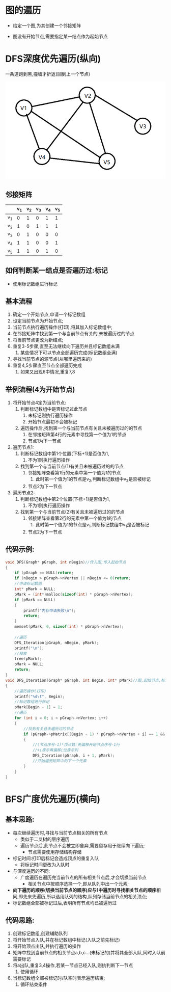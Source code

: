 # 图的遍历

- 给定一个图,为其创建一个邻接矩阵

- 图没有开始节点,需要指定某一结点作为起始节点

# DFS深度优先遍历(纵向)

一条道跑到黑,撞墙才折返(回到上一个节点)

![image-20200928182951982](4.%E5%9B%BE%E7%9A%84%E9%81%8D%E5%8E%86.assets/image-20200928182951982-1602069901624.png)

## 邻接矩阵

|               | v<sub>1</sub> | v<sub>2</sub> | v<sub>3</sub> | v<sub>4</sub> | v<sub>5</sub> |
| ------------- | ------------- | ------------- | ------------- | ------------- | :------------ |
| v<sub>1</sub> | 0             | 1             | 0             | 1             | 1             |
| v<sub>2</sub> | 1             | 0             | 1             | 1             | 1             |
| v<sub>3</sub> | 0             | 1             | 0             | 0             | 0             |
| v<sub>4</sub> | 1             | 1             | 0             | 0             | 1             |
| v<sub>5</sub> | 1             | 1             | 0             | 1             | 0             |

## 如何判断某一结点是否遍历过:标记

- 使用标记数组进行标记

## 基本流程

1. 确定一个开始节点,申请一个标记数组
2. 设定当前节点为开始节点;
3. 当前节点执行遍历操作(打印),将其加入标记数组中;
4. 在邻接矩阵中找到第一个与当前节点有关的,未被遍历过的节点
5. 将当前节点更改为新结点;
6. 重复3-5步骤,直至无法继续向下遍历并且标记数组未满
   1. 某些情况下可以节点全部遍历完成(标记数组全满)
7. 寻找当前节点的源节点(从哪里遍历来的)
8. 重复4,5步骤直至节点全部遍历完成
   1. 如果又出现6中情况,重复7,8

## 举例流程(4为开始节点)

1. 将开始节点4定为当前节点:
   1. 判断标记数组中是否标记过此节点
      1. 未标记则执行遍历操作
      2. 开始节点最初不会被标记
   2. 遍历操作后,找到第一个与当前节点有关且未被遍历过的的节点
      1. 在邻接矩阵第4行的元素中寻找第一个值为1的节点
      2. 节点1为下一节点
2. 遍历节点1:
   1. 判断标记数组中第1个位置(下标+1)是否值为1,
      1. 不为1则执行遍历操作
   2. 找到第一个与当前节点(1)有关且未被遍历过的的节点
      1. 邻接矩阵查看第1行的元素中第一个值为1的节点
         1. 此时第一个值为1的节点是v<sub>2</sub>,判断标记数组中v<sub>2</sub>是否被标记
      2. 节点2为下一节点
3. 遍历节点2:
   1. 判断标记数组中第2个位置(下标+1)是否值为1,
      1. 不为1则执行遍历操作
   2. 找到第一个与当前节点(2)有关且未被遍历过的的节点
      1. 邻接矩阵查看第2行的元素中第一个值为1的节点
         1. 此时第一个值为1的节点是v<sub>1</sub>,判断标记数组中v<sub>1</sub>是否被标记
      2. 节点2为下一节点

## 代码示例:

```c
void DFS(Graph* pGraph, int nBegin)//传入图,传入起始节点
{
	if (pGraph == NULL)return;
	if (nBegin > pGraph->nVertex || nBegin <= 0)return;
	//申请标记数组
	int* pMark = NULL;
	pMark = (int*)malloc(sizeof(int) * pGraph->nVertex);
	if (pMark == NULL)
	{
		printf("内存申请失败\n");
		return;
	}
	memset(pMark, 0, sizeof(int) * pGraph->nVertex);

	//遍历
	DFS_Iteration(pGraph, nBegin, pMark);
	printf("\n");
	//释放
	free(pMark);
	pMark = NULL;
	return;
}
void DFS_Iteration(Graph* pGraph, int Begin, int* pMark)//图,起始节点,标记数组
{
	//遍历操作(打印)
	printf("%d\t", Begin);
	//标记数组进行标记
	pMark[Begin - 1] = 1;
	//遍历
	for (int i = 0; i < pGraph->nVertex; i++)
	{
		//找到有关且未遍历过的节点
		if (pGraph->pMatrix[(Begin - 1) * pGraph->nVertex + i] == 1 && pMark[i] == 0)
		{
			//(节点序号-1)*顶点数:先偏移开始节点序号-1行
			//+i表示再偏移i位表示列
			DFS_Iteration(pGraph, i + 1, pMark);
			//开始遍历矩阵中的下一个元素
		}
	}
}
```





# BFS广度优先遍历(横向)

## 基本思路:

- 每次继续遍历时,寻找与当前节点相关的所有节点
  - 类似于二叉树的层序遍历
  - 遍历节点后,此节点不会被立即舍弃,需要留存用于继续向下遍历;
    - 节点需要使用存储结构存储
- 标记时间:打印后标记会造成顶点的重复入队
  - 将标记时间更改为入队时
- 与深度遍历的不同:
  - 广度遍历在遍历完当前节点的所有相关节点后,才会切换当前节点
    - 相关节点中按顺序选择一个,即从队列中出一个元素;
- **向下遍历的顺序(切换当前节点的顺序)**应与**1中遍历时寻找相关节点的顺序**相同,即先来先遍历,所以选用队列的结构,队列存储当前节点的相关顶点;
- 标记数组全部被标记过后,表明所有节点均已被遍历过

## 代码思路:

1. 创建标记数组,创建辅助队列
2. 将开始节点入队,并在标记数组中标记(入队之前先标记)
3. 将开始顶点出队,并执行遍历的操作
4. 矩阵中找到当前节点的相关节点a,b,c...(未标记的)并将其全部入队,同时入队前需要标记
5. 将a出队,重复3,4操作,若某一节点已经入队,则执判断下一节点
   1. 使用循环
6. 当标记数组全部被标记时/队空时表示遍历结束;
   1. 循环结束条件